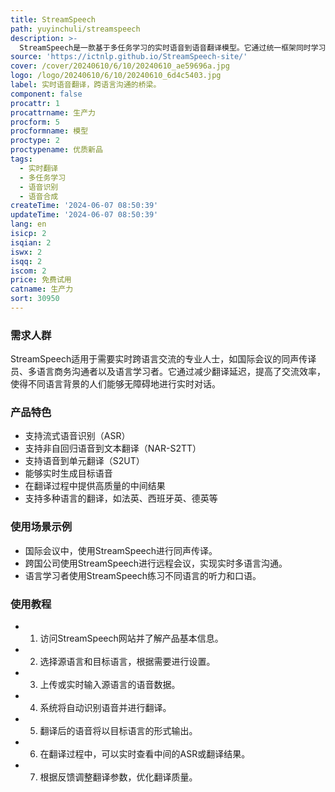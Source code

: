 ```yaml
---
title: StreamSpeech
path: yuyinchuli/streamspeech
description: >-
  StreamSpeech是一款基于多任务学习的实时语音到语音翻译模型。它通过统一框架同时学习翻译和同步策略，有效识别流式语音输入中的翻译时机，实现高质量的实时通信体验。该模型在CVSS基准测试中取得了领先的性能，并能提供低延迟的中间结果，如ASR或翻译结果。
source: 'https://ictnlp.github.io/StreamSpeech-site/'
cover: /cover/20240610/6/10/20240610_ae59696a.jpg
logo: /logo/20240610/6/10/20240610_6d4c5403.jpg
label: 实时语音翻译，跨语言沟通的桥梁。
component: false
procattr: 1
procattrname: 生产力
procform: 5
procformname: 模型
proctype: 2
proctypename: 优质新品
tags:
  - 实时翻译
  - 多任务学习
  - 语音识别
  - 语音合成
createTime: '2024-06-07 08:50:39'
updateTime: '2024-06-07 08:50:39'
lang: en
isicp: 2
isqian: 2
iswx: 2
isqq: 2
iscom: 2
price: 免费试用
catname: 生产力
sort: 30950
---
```




### 需求人群
StreamSpeech适用于需要实时跨语言交流的专业人士，如国际会议的同声传译员、多语言商务沟通者以及语言学习者。它通过减少翻译延迟，提高了交流效率，使得不同语言背景的人们能够无障碍地进行实时对话。

### 产品特色
* 支持流式语音识别（ASR）
* 支持非自回归语音到文本翻译（NAR-S2TT）
* 支持语音到单元翻译（S2UT）
* 能够实时生成目标语音
* 在翻译过程中提供高质量的中间结果
* 支持多种语言的翻译，如法英、西班牙英、德英等

### 使用场景示例
* 国际会议中，使用StreamSpeech进行同声传译。
* 跨国公司使用StreamSpeech进行远程会议，实现实时多语言沟通。
* 语言学习者使用StreamSpeech练习不同语言的听力和口语。

### 使用教程
* 1. 访问StreamSpeech网站并了解产品基本信息。
* 2. 选择源语言和目标语言，根据需要进行设置。
* 3. 上传或实时输入源语言的语音数据。
* 4. 系统将自动识别语音并进行翻译。
* 5. 翻译后的语音将以目标语言的形式输出。
* 6. 在翻译过程中，可以实时查看中间的ASR或翻译结果。
* 7. 根据反馈调整翻译参数，优化翻译质量。

  
